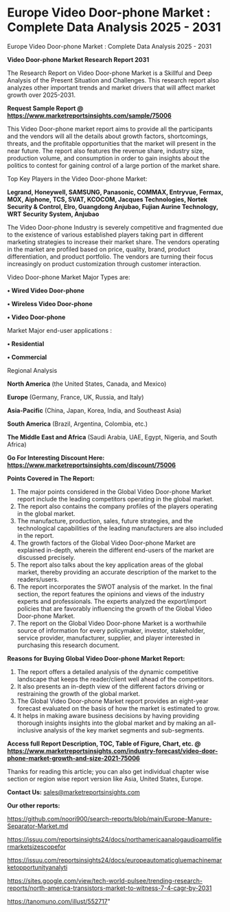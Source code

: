 # Europe Video Door-phone Market : Complete Data Analysis 2025 - 2031
 Europe Video Door-phone Market : Complete Data Analysis 2025 - 2031

<strong>Video Door-phone Market Research Report 2031</strong>

The Research Report on Video Door-phone Market is a Skillful and Deep Analysis of the Present Situation and Challenges. This research report also analyzes other important trends and market drivers that will affect market growth over 2025-2031.

<strong>Request Sample Report @ <a href=https://www.marketreportsinsights.com/sample/75006>https://www.marketreportsinsights.com/sample/75006</a></strong>

This Video Door-phone market report aims to provide all the participants and the vendors will all the details about growth factors, shortcomings, threats, and the profitable opportunities that the market will present in the near future. The report also features the revenue share, industry size, production volume, and consumption in order to gain insights about the politics to contest for gaining control of a large portion of the market share.

Top Key Players in the Video Door-phone Market:

<strong>Legrand, Honeywell, SAMSUNG, Panasonic, COMMAX, Entryvue, Fermax, MOX, Aiphone, TCS, SVAT, KCOCOM, Jacques Technologies, Nortek Security & Control, Elro, Guangdong Anjubao, Fujian Aurine Technology, WRT Security System, Anjubao</strong>

The Video Door-phone Industry is severely competitive and fragmented due to the existence of various established players taking part in different marketing strategies to increase their market share. The vendors operating in the market are profiled based on price, quality, brand, product differentiation, and product portfolio. The vendors are turning their focus increasingly on product customization through customer interaction.

Video Door-phone Market Major Types are:

<strong>• Wired Video Door-phone

• Wireless Video Door-phone

• Video Door-phone</strong>

Market Major end-user applications :

<strong>• Residential

• Commercial</strong>

Regional Analysis

</u><strong><b>North America</b></strong> (the United States, Canada, and Mexico)

<strong><b>Europe </b></strong>(Germany, France, UK, Russia, and Italy)

<strong><b>Asia-Pacific</b></strong> (China, Japan, Korea, India, and Southeast Asia)

<strong><b>South America</b></strong> (Brazil, Argentina, Colombia, etc.)

<strong><b>The Middle East and Africa</b></strong> (Saudi Arabia, UAE, Egypt, Nigeria, and South Africa)

<strong>Go For Interesting Discount Here: <a href=https://www.marketreportsinsights.com/discount/75006>https://www.marketreportsinsights.com/discount/75006</a></strong>

<strong>Points Covered in The Report:</strong>
<ol>
  <li>The major points considered in the Global Video Door-phone Market report include the leading competitors operating in the global market.</li>
  <li>The report also contains the company profiles of the players operating in the global market.</li>
  <li>The manufacture, production, sales, future strategies, and the technological capabilities of the leading manufacturers are also included in the report.</li>
  <li>The growth factors of the Global Video Door-phone Market are explained in-depth, wherein the different end-users of the market are discussed precisely.</li>
  <li>The report also talks about the key application areas of the global market, thereby providing an accurate description of the market to the readers/users.</li>
  <li>The report incorporates the SWOT analysis of the market. In the final section, the report features the opinions and views of the industry experts and professionals. The experts analyzed the export/import policies that are favorably influencing the growth of the Global Video Door-phone Market.</li>
  <li>The report on the Global Video Door-phone Market is a worthwhile source of information for every policymaker, investor, stakeholder, service provider, manufacturer, supplier, and player interested in purchasing this research document.</li>
</ol>
<strong>Reasons for Buying Global Video Door-phone Market Report:</strong>

<ol>
  <li>The report offers a detailed analysis of the dynamic competitive landscape that keeps the reader/client well ahead of the competitors.</li>
  <li>It also presents an in-depth view of the different factors driving or restraining the growth of the global market.</li>
  <li>The Global Video Door-phone Market report provides an eight-year forecast evaluated on the basis of how the market is estimated to grow.</li>
  <li>It helps in making aware business decisions by having providing thorough insights insights into the global market and by making an all-inclusive analysis of the key market segments and sub-segments.</li>
</ol>
<strong>Access full Report Description, TOC, Table of Figure, Chart, etc. @ <a href=https://www.marketreportsinsights.com/industry-forecast/video-door-phone-market-growth-and-size-2021-75006>https://www.marketreportsinsights.com/industry-forecast/video-door-phone-market-growth-and-size-2021-75006</a></strong>


Thanks for reading this article; you can also get individual chapter wise section or region wise report version like Asia, United States, Europe.

<strong>Contact Us:</strong>
sales@marketreportsinsights.com

<strong>Our other reports:</strong>

<a href=https://github.com/noori900/search-reports/blob/main/Europe-Manure-Separator-Market.md>https://github.com/noori900/search-reports/blob/main/Europe-Manure-Separator-Market.md</a>

<a href=https://issuu.com/reportsinsights24/docs/northamericaanalogaudioamplifiermarketsizescopefor>https://issuu.com/reportsinsights24/docs/northamericaanalogaudioamplifiermarketsizescopefor</a>

<a href=https://issuu.com/reportsinsights24/docs/europeautomaticgluemachinemarketopportunityanalyti>https://issuu.com/reportsinsights24/docs/europeautomaticgluemachinemarketopportunityanalyti</a>

<a href=https://sites.google.com/view/tech-world-pulsee/trending-research-reports/north-america-transistors-market-to-witness-7-4-cagr-by-2031>https://sites.google.com/view/tech-world-pulsee/trending-research-reports/north-america-transistors-market-to-witness-7-4-cagr-by-2031</a>

<a href=https://tanomuno.com/illust/552717>https://tanomuno.com/illust/552717</a>"
